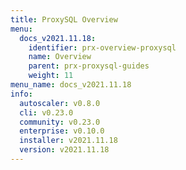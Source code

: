 ```yaml
---
title: ProxySQL Overview
menu:
  docs_v2021.11.18:
    identifier: prx-overview-proxysql
    name: Overview
    parent: prx-proxysql-guides
    weight: 11
menu_name: docs_v2021.11.18
info:
  autoscaler: v0.8.0
  cli: v0.23.0
  community: v0.23.0
  enterprise: v0.10.0
  installer: v2021.11.18
  version: v2021.11.18
---
```


